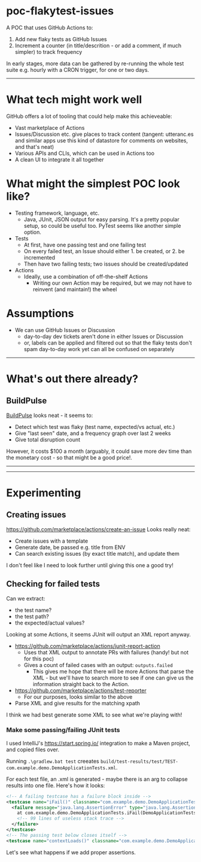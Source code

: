 # poc-flakytest-issues

A POC that uses GitHub Actions to:
1. Add new flaky tests as GitHub Issues
2. Increment a counter (in title/descrition - or add a comment, if much simpler) to track frequency

In early stages, more data can be gathered by re-running the whole test suite e.g. hourly with a CRON trigger, for one or two days.

---

# What tech might work well

GitHub offers a lot of tooling that could help make this achieveable:
- Vast marketplace of Actions
- Issues/Discussion etc. give places to track content (tangent: utteranc.es and similar apps use this kind of datastore for comments on websites, and that's neat)
- Various APIs and CLIs, which can be used in Actions too
- A clean UI to integrate it all together

# What might the simplest POC look like?

- Testing framework, language, etc.
  - Java, JUnit, JSON output for easy parsing. It's a pretty popular setup, so could be useful too. PyTest seems like another simple option.
- Tests
  - At first, have one passing test and one failing test
  - On every failed test, an Issue should either 1. be created, or 2. be incremented
  - Then have two failing tests; two issues should be created/updated
- Actions
  - Ideally, use a combination of off-the-shelf Actions
    - Writing our own Action may be required, but we may not have to reinvent (and maintain!) the wheel 
  
  
# Assumptions
- We can use GitHub Issues or Discussion
  - day-to-day dev tickets aren't done in either Issues or Discussion
  - or, labels can be applied and filtered out so that the flaky tests don't spam day-to-day work yet can all be confused on separately



---

# What's out there already?

## BuildPulse

[BuildPulse](https://buildpulse.io/) looks neat - it seems to:
- Detect which test was flaky (test name, expected/vs actual, etc.)
- Give "last seen" date, and a frequency graph over last 2 weeks
- Give total disruption count

However, it costs $100 a month (arguably, it could save more dev time than the monetary cost - so that might be a good price!.

---
---

# Experimenting

## Creating issues
https://github.com/marketplace/actions/create-an-issue Looks really neat:

- Create issues with a template
- Generate date, be passed e.g. title from ENV
- Can search existing issues (by exact title match), and update them

I don't feel like I need to look further until giving this one a good try!

## Checking for failed tests

Can we extract:
- the test name?
- the test path?
- the expected/actual values?

Looking at some Actions, it seems JUnit will output an XML report anyway.

- https://github.com/marketplace/actions/junit-report-action
  - Uses that XML output to annotate PRs with failures (handy! but not for this poc)
  - Gives a count of failed cases with an output: `outputs.failed`
    - This gives me hope that there will be more Actions that parse the XML - but we'll have to search more to see if one can give us the information straight back to the Action.
- https://github.com/marketplace/actions/test-reporter
  - For our purposes, looks similar to the above
- Parse XML and give results for the matching xpath

I think we had best generate some XML to see what we're playing with!

### Make some passing/failing JUnit tests

I used IntelliJ's https://start.spring.io/ integration to make a Maven project, and copied files over.

Running `.\gradlew.bat test` creeates `build/test-results/test/TEST-com.example.demo.DemoApplicationTests.xml`.

For each test file, an .xml is generated - maybe there is an arg to collapse results into one file.
Here's how it looks:

```xml
<!-- A failing testcase has a failure block inside -->
<testcase name="iFail()" classname="com.example.demo.DemoApplicationTests" time="0.286">
  <failure message="java.lang.AssertionError" type="java.lang.AssertionError">java.lang.AssertionError
    at com.example.demo.DemoApplicationTests.iFail(DemoApplicationTests.java:15)
    <!-- 99 lines of useless stack trace -->
  </failure>
</testcase>
<!-- The passing test below closes itself -->
<testcase name="contextLoads()" classname="com.example.demo.DemoApplicationTests" time="0.002"/>
```

Let's see what happens if we add proper assertions.

